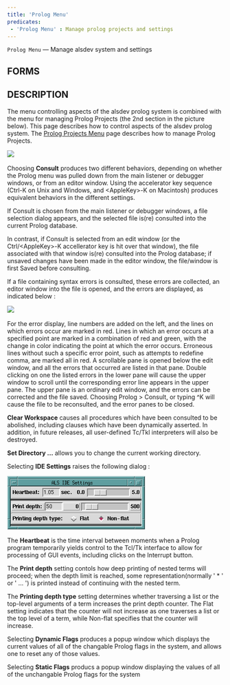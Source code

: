 ```yaml
---
title: 'Prolog Menu'
predicates:
 - 'Prolog Menu' : Manage prolog projects and settings
---
```

`Prolog Menu` — Manage alsdev  system and settings


## FORMS

## DESCRIPTION

The menu controlling aspects of the alsdev prolog system is combined with the menu for managing Prolog Projects (the 2nd section in the picture below).  This page describes how to control aspects of the alsdev prolog system.  The [Prolog Projects Menu](Prolog_Projects_Menu.html) page describes how to manage Prolog Projects.

![](images/prolog_menu_notes.gif)

Choosing **Consult** produces two different behaviors, depending on whether the Prolog menu was pulled down from the main listener or debugger windows, or from an editor window. Using the accelerator key sequence (Ctrl-K on Unix and Windows, and &lt;AppleKey&gt;-K on Macintosh) 
produces equivalent behaviors in the different settings. 

If Consult is chosen from the main listener or debugger windows, a file selection dialog appears, and the selected file is(re) consulted into the current Prolog database. 

In contrast, if Consult is selected from an edit window (or the Ctrl/&lt;AppleKey&gt;-K 
accellerator key is hit over that window), the file associated with that window is(re) consulted into the Prolog database; if unsaved changes have been made in the editor window, the file/window is first Saved before consulting.

If a file containing syntax errors is consulted, these errors are collected, an editor window into the file is opened, and the errors are displayed, as indicated below :

![](images/err_win_jobs.gif)

For the error display, line numbers are added on the left, and the lines on which errors occur are marked in red. Lines in which an error occurs at a specified point are marked in a combination of red and green, with the change in color indicating the point at which the error occurs. Erroneous lines without such a specific error point, such as attempts to redefine comma, are marked all in red. A scrollable pane is opened below the edit window, and all the errors that occurred are listed in that pane. Double clicking on one the listed errors in the lower pane will cause the upper window to scroll until the corresponding error line appears in the upper pane. The upper pane is an ordinary edit window, and the errors can be corrected and the file saved. Choosing Prolog &gt; Consult, or typing ^K will cause the file to be reconsulted, and the error panes to be closed.

**Clear Workspace** causes all procedures which have been consulted to be abolished, including clauses which have been dynamically asserted. In addition, in future releases, all user-defined Tc/Tkl interpreters will also be destroyed.

**Set Directory ...** allows you to change the current working directory.

Selecting **IDE Settings** raises the following dialog :

![](images/ide_settings.gif)

The **Heartbeat** is the time interval between moments when a Prolog program temporarily yields control to the Tcl/Tk interface to allow for processing of GUI events, including clicks on the Interrupt button.

The **Print depth** setting contols how deep printing of nested terms will proceed; when the depth limit is reached, some representation(normally ' * ' or ' ... ') is printed instead of continuing with the nested term.

The **Printing depth type** setting determines whether traversing a list or the top-level arguments of a term increases the print depth counter. 
The Flat setting indicates that the counter will not increase as one traverses a list or the top level of a term, while Non-flat specifies that the counter will increase.

Selecting **Dynamic Flags** produces a popup window which displays the current values of all of the changable Prolog flags in the system, and allows one to reset any of those values.

Selecting **Static Flags** producs a popup window displaying the values of all of the unchangable Prolog flags for the system

